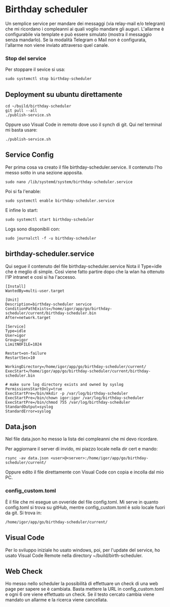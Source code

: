 # Birthday scheduler
Un semplice service per mandare dei messaggi (via relay-mail e/o telegram) che mi 
ricordano i compleanni ai quali voglio mandare gli auguri.
L'allarme è configurabile via template e può essere simulato (mostra il messaggio senza mandarlo). 
Se la modalità Telegram o Mail non è configurata, l'allarme non viene inviato attraverso quel canale.

### Stop del service
Per stoppare il sevice si usa:

    sudo systemctl stop birthday-scheduler

## Deployment su ubuntu direttamente

    cd ~/build/birthday-scheduler
    git pull --all
    ./publish-service.sh
Oppure uso Visual Code in remoto dove uso il synch di git. Qui nel terminal mi basta usare:

    ./publish-service.sh

## Service Config
Per prima cosa va creato il file birthday-scheduler.service.
Il contenuto l'ho messo sotto in una sezione apposita.

    sudo nano /lib/systemd/system/birthday-scheduler.service
Poi si fa l'enable:

    sudo systemctl enable birthday-scheduler.service
E infine lo start:

    sudo systemctl start birthday-scheduler
Logs sono disponibili con:

    sudo journalctl -f -u birthday-scheduler

## birthday-scheduler.service
Qui segue il contenuto del file birthday-scheduler.service
Nota il Type=idle che è meglio di simple. Così 
viene fatto partire dopo che la wlan ha ottenuto l'IP intranet
e così si ha l'accesso.

```
[Install]
WantedBy=multi-user.target

[Unit]
Description=birthday-scheduler service
ConditionPathExists=/home/igor/app/go/birthday-scheduler/current/birthday-scheduler.bin
After=network.target

[Service]
Type=idle
User=igor
Group=igor
LimitNOFILE=1024

Restart=on-failure
RestartSec=10

WorkingDirectory=/home/igor/app/go/birthday-scheduler/current/
ExecStart=/home/igor/app/go/birthday-scheduler/current/birthday-scheduler.bin

# make sure log directory exists and owned by syslog
PermissionsStartOnly=true
ExecStartPre=/bin/mkdir -p /var/log/birthday-scheduler
ExecStartPre=/bin/chown igor:igor /var/log/birthday-scheduler
ExecStartPre=/bin/chmod 755 /var/log/birthday-scheduler
StandardOutput=syslog
StandardError=syslog
```

## Data.json
Nel file data.json ho messo la lista dei compleanni che mi devo ricordare.

Per aggiornare il server di invido, mi piazzo locale nella dir cert e mando:

    rsync -av data.json <user>@<server>:/home/igor/app/go/birthday-scheduler/current/
Oppure edito il file direttamente con Visual Code con copia e incolla dal mio PC.

### config_custom.toml
È il file che mi esegue un ovveride del file config.toml. 
Mi serve in quanto config.toml si trova su gitHub, mentre config_custom.toml è
solo locale fuori da git. Si trova in:

    /home/igor/app/go/birthday-scheduler/current/

## Visual Code
Per lo sviluppo iniziale ho usato windows, poi, per l'update del service,
ho usato Visual Code Remote nella directory ~/build/birth-scheduler.

## Web Check
Ho messo nello scheduler la possibilità di effettuare un check di una web page
per sapere se è cambiata. Basta mettere la URL in config_custom.toml e ogni 6 ore
viene effettuato un check. Se il testo cercato cambia viene mandato un allarme e la
ricerca viene cancellata.


